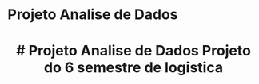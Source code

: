 # Projeto Analise de Dados
<h1 align="center"> # Projeto Analise de Dados 
 Projeto do 6 semestre de logistica
